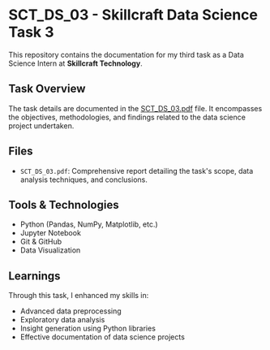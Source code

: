 # SCT_DS_03 - Skillcraft Data Science Task 3

This repository contains the documentation for my third task as a Data Science Intern at **Skillcraft Technology**.

##  Task Overview

The task details are documented in the [SCT_DS_03.pdf](https://github.com/GollaSanthosh123/SCT_DS_03/blob/main/SCT_DS_03.pdf) file. It encompasses the objectives, methodologies, and findings related to the data science project undertaken.

##  Files

- `SCT_DS_03.pdf`: Comprehensive report detailing the task's scope, data analysis techniques, and conclusions.

##  Tools & Technologies

- Python (Pandas, NumPy, Matplotlib, etc.)
- Jupyter Notebook
- Git & GitHub
- Data Visualization

##  Learnings

Through this task, I enhanced my skills in:
- Advanced data preprocessing
- Exploratory data analysis
- Insight generation using Python libraries
- Effective documentation of data science projects
